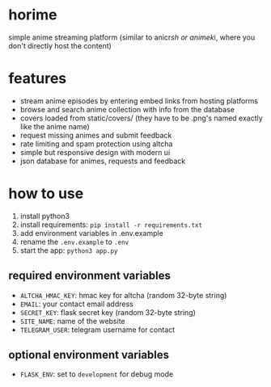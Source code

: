 # horime
simple anime streaming platform (similar to anicr*sh or animek*i, where you don't directly host the content) 

# features
- stream anime episodes by entering embed links from hosting platforms
- browse and search anime collection with info from the database
- covers loaded from static/covers/ (they have to be .png's named exactly like the anime name)
- request missing animes and submit feedback
- rate limiting and spam protection using altcha
- simple but responsive design with modern ui
- json database for animes, requests and feedback

# how to use
1. install python3
2. install requirements: `pip install -r requirements.txt`
3. add environment variables in .env.example
4. rename the `.env.example` to `.env`
5. start the app: `python3 app.py`

## required environment variables
- `ALTCHA_HMAC_KEY`: hmac key for altcha (random 32-byte string)
- `EMAIL`: your contact email address
- `SECRET_KEY`: flask secret key (random 32-byte string)
- `SITE_NAME`: name of the website
- `TELEGRAM_USER`: telegram username for contact

## optional environment variables
- `FLASK_ENV`: set to `development` for debug mode
